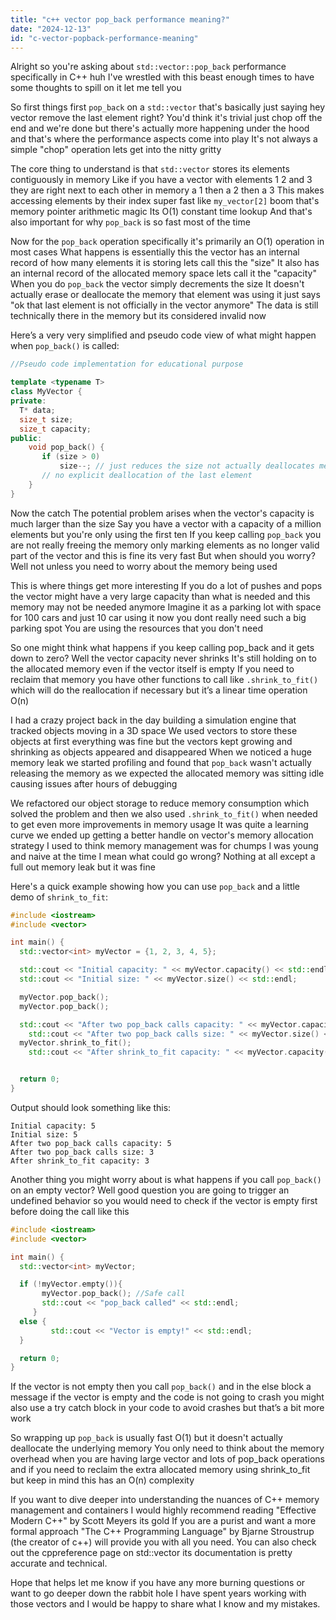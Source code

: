 ```yaml
---
title: "c++ vector pop_back performance meaning?"
date: "2024-12-13"
id: "c-vector-popback-performance-meaning"
---
```


Alright so you're asking about `std::vector::pop_back` performance specifically in C++ huh I've wrestled with this beast enough times to have some thoughts to spill on it let me tell you

So first things first `pop_back` on a `std::vector` that's basically just saying hey vector remove the last element right? You'd think it's trivial just chop off the end and we're done but there's actually more happening under the hood and that's where the performance aspects come into play It's not always a simple "chop" operation lets get into the nitty gritty

The core thing to understand is that `std::vector` stores its elements contiguously in memory Like if you have a vector with elements 1 2 and 3 they are right next to each other in memory a 1 then a 2 then a 3 This makes accessing elements by their index super fast like `my_vector[2]` boom that's memory pointer arithmetic magic Its O(1) constant time lookup And that's also important for why `pop_back` is so fast most of the time

Now for the `pop_back` operation specifically it's primarily an O(1) operation in most cases What happens is essentially this the vector has an internal record of how many elements it is storing lets call this the "size" It also has an internal record of the allocated memory space lets call it the "capacity" When you do `pop_back` the vector simply decrements the size It doesn't actually erase or deallocate the memory that element was using it just says "ok that last element is not officially in the vector anymore" The data is still technically there in the memory but its considered invalid now

Here’s a very very simplified and pseudo code view of what might happen when `pop_back()` is called:

```cpp
//Pseudo code implementation for educational purpose

template <typename T>
class MyVector {
private:
  T* data;
  size_t size;
  size_t capacity;
public:
    void pop_back() {
       if (size > 0)
           size--; // just reduces the size not actually deallocates memory
       // no explicit deallocation of the last element
    }
}
```
Now the catch The potential problem arises when the vector's capacity is much larger than the size Say you have a vector with a capacity of a million elements but you're only using the first ten If you keep calling `pop_back` you are not really freeing the memory only marking elements as no longer valid part of the vector and this is fine its very fast But when should you worry? Well not unless you need to worry about the memory being used

This is where things get more interesting If you do a lot of pushes and pops the vector might have a very large capacity than what is needed and this memory may not be needed anymore Imagine it as a parking lot with space for 100 cars and just 10 car using it now you dont really need such a big parking spot You are using the resources that you don't need

So one might think what happens if you keep calling pop_back and it gets down to zero? Well the vector capacity never shrinks It's still holding on to the allocated memory even if the vector itself is empty If you need to reclaim that memory you have other functions to call like `.shrink_to_fit()` which will do the reallocation if necessary but it’s a linear time operation O(n)

I had a crazy project back in the day building a simulation engine that tracked objects moving in a 3D space We used vectors to store these objects at first everything was fine but the vectors kept growing and shrinking as objects appeared and disappeared When we noticed a huge memory leak we started profiling and found that `pop_back` wasn't actually releasing the memory as we expected the allocated memory was sitting idle causing issues after hours of debugging

We refactored our object storage to reduce memory consumption which solved the problem and then we also used `.shrink_to_fit()` when needed to get even more improvements in memory usage It was quite a learning curve we ended up getting a better handle on vector's memory allocation strategy I used to think memory management was for chumps I was young and naive at the time I mean what could go wrong? Nothing at all except a full out memory leak but it was fine

Here's a quick example showing how you can use `pop_back` and a little demo of `shrink_to_fit`:

```cpp
#include <iostream>
#include <vector>

int main() {
  std::vector<int> myVector = {1, 2, 3, 4, 5};

  std::cout << "Initial capacity: " << myVector.capacity() << std::endl;
  std::cout << "Initial size: " << myVector.size() << std::endl;

  myVector.pop_back();
  myVector.pop_back();

  std::cout << "After two pop_back calls capacity: " << myVector.capacity() << std::endl;
    std::cout << "After two pop_back calls size: " << myVector.size() << std::endl;
  myVector.shrink_to_fit();
    std::cout << "After shrink_to_fit capacity: " << myVector.capacity() << std::endl;


  return 0;
}
```

Output should look something like this:

```
Initial capacity: 5
Initial size: 5
After two pop_back calls capacity: 5
After two pop_back calls size: 3
After shrink_to_fit capacity: 3
```

Another thing you might worry about is what happens if you call `pop_back()` on an empty vector? Well good question you are going to trigger an undefined behavior so you would need to check if the vector is empty first before doing the call like this

```cpp
#include <iostream>
#include <vector>

int main() {
  std::vector<int> myVector;

  if (!myVector.empty()){
       myVector.pop_back(); //Safe call
       std::cout << "pop_back called" << std::endl;
     }
  else {
         std::cout << "Vector is empty!" << std::endl;
  }

  return 0;
}
```

If the vector is not empty then you call `pop_back()` and in the else block a message if the vector is empty and the code is not going to crash you might also use a try catch block in your code to avoid crashes but that’s a bit more work

So wrapping up `pop_back` is usually fast O(1) but it doesn't actually deallocate the underlying memory You only need to think about the memory overhead when you are having large vector and lots of pop_back operations and if you need to reclaim the extra allocated memory using shrink\_to\_fit but keep in mind this has an O(n) complexity

If you want to dive deeper into understanding the nuances of C++ memory management and containers I would highly recommend reading "Effective Modern C++" by Scott Meyers its gold If you are a purist and want a more formal approach "The C++ Programming Language" by Bjarne Stroustrup (the creator of c++) will provide you with all you need. You can also check out the cppreference page on std::vector its documentation is pretty accurate and technical.

Hope that helps let me know if you have any more burning questions or want to go deeper down the rabbit hole I have spent years working with those vectors and I would be happy to share what I know and my mistakes.

